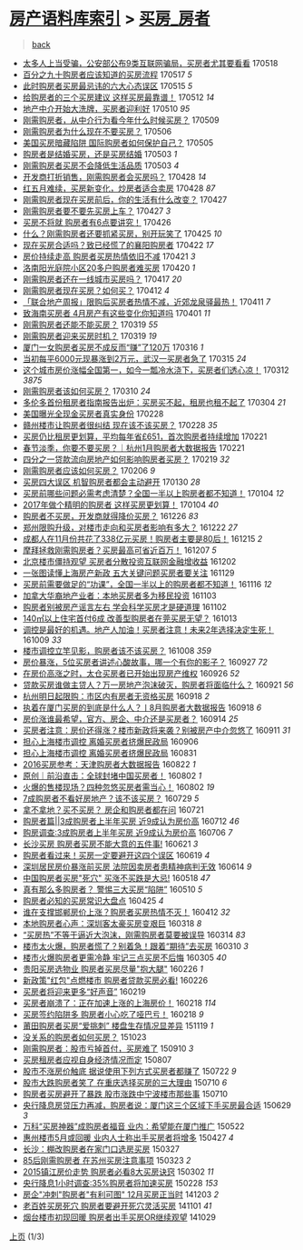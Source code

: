 [房产语料库索引](../../README.md)  > [买房_房者](买房_房者.md)
====
> [back](../README.md)

- [太多人上当受骗，公安部公布9类互联网骗局，买房者尤其要看看](http://jkwz.applinzi.com/ittc/6968952420271916036.html#%E5%A4%AA%E5%A4%9A%E4%BA%BA%E4%B8%8A%E5%BD%93%E5%8F%97%E9%AA%97%EF%BC%8C%E5%85%AC%E5%AE%89%E9%83%A8%E5%85%AC%E5%B8%839%E7%B1%BB%E4%BA%92%E8%81%94%E7%BD%91%E9%AA%97%E5%B1%80%EF%BC%8C%E4%B9%B0%E6%88%BF%E8%80%85%E5%B0%A4%E5%85%B6%E8%A6%81%E7%9C%8B%E7%9C%8B) 170518  
- [百分之九十购房者应该知道的买房流程](http://jkwz.applinzi.com/ittc/6968532907927798789.html#%E7%99%BE%E5%88%86%E4%B9%8B%E4%B9%9D%E5%8D%81%E8%B4%AD%E6%88%BF%E8%80%85%E5%BA%94%E8%AF%A5%E7%9F%A5%E9%81%93%E7%9A%84%E4%B9%B0%E6%88%BF%E6%B5%81%E7%A8%8B) 170517 *5* 
- [此时购房者买房最忌讳的六大心态误区](http://jkwz.applinzi.com/ittc/6967854691558884357.html#%E6%AD%A4%E6%97%B6%E8%B4%AD%E6%88%BF%E8%80%85%E4%B9%B0%E6%88%BF%E6%9C%80%E5%BF%8C%E8%AE%B3%E7%9A%84%E5%85%AD%E5%A4%A7%E5%BF%83%E6%80%81%E8%AF%AF%E5%8C%BA) 170515 *5* 
- [给购房者的三个买房建议 这样买房最靠谱！](http://jkwz.applinzi.com/ittc/6966863638492087300.html#%E7%BB%99%E8%B4%AD%E6%88%BF%E8%80%85%E7%9A%84%E4%B8%89%E4%B8%AA%E4%B9%B0%E6%88%BF%E5%BB%BA%E8%AE%AE+%E8%BF%99%E6%A0%B7%E4%B9%B0%E6%88%BF%E6%9C%80%E9%9D%A0%E8%B0%B1%EF%BC%81) 170512 *14* 
- [地产中介开始大洗牌，买房者迎利好](http://jkwz.applinzi.com/ittc/6965966380867257349.html#%E5%9C%B0%E4%BA%A7%E4%B8%AD%E4%BB%8B%E5%BC%80%E5%A7%8B%E5%A4%A7%E6%B4%97%E7%89%8C%EF%BC%8C%E4%B9%B0%E6%88%BF%E8%80%85%E8%BF%8E%E5%88%A9%E5%A5%BD) 170510 *95* 
- [刚需购房者，从中介行为看今年什么时候买房？](http://jkwz.applinzi.com/ittc/6965681374571791364.html#%E5%88%9A%E9%9C%80%E8%B4%AD%E6%88%BF%E8%80%85%EF%BC%8C%E4%BB%8E%E4%B8%AD%E4%BB%8B%E8%A1%8C%E4%B8%BA%E7%9C%8B%E4%BB%8A%E5%B9%B4%E4%BB%80%E4%B9%88%E6%97%B6%E5%80%99%E4%B9%B0%E6%88%BF%EF%BC%9F) 170509  
- [刚需购房者为什么现在不要买房？](http://jkwz.applinzi.com/ittc/6964614259299320836.html#%E5%88%9A%E9%9C%80%E8%B4%AD%E6%88%BF%E8%80%85%E4%B8%BA%E4%BB%80%E4%B9%88%E7%8E%B0%E5%9C%A8%E4%B8%8D%E8%A6%81%E4%B9%B0%E6%88%BF%EF%BC%9F) 170506  
- [美国买房暗藏陷阱 国际购房者如何保护自己？](http://jkwz.applinzi.com/ittc/6964225270906094597.html#%E7%BE%8E%E5%9B%BD%E4%B9%B0%E6%88%BF%E6%9A%97%E8%97%8F%E9%99%B7%E9%98%B1+%E5%9B%BD%E9%99%85%E8%B4%AD%E6%88%BF%E8%80%85%E5%A6%82%E4%BD%95%E4%BF%9D%E6%8A%A4%E8%87%AA%E5%B7%B1%EF%BC%9F) 170505  
- [购房者是结婚买房，还是买房结婚](http://jkwz.applinzi.com/ittc/6963499884207408132.html#%E8%B4%AD%E6%88%BF%E8%80%85%E6%98%AF%E7%BB%93%E5%A9%9A%E4%B9%B0%E6%88%BF%EF%BC%8C%E8%BF%98%E6%98%AF%E4%B9%B0%E6%88%BF%E7%BB%93%E5%A9%9A) 170503 *1* 
- [刚需购房者买房不会降低生活品质](http://jkwz.applinzi.com/ittc/6963219289019515909.html#%E5%88%9A%E9%9C%80%E8%B4%AD%E6%88%BF%E8%80%85%E4%B9%B0%E6%88%BF%E4%B8%8D%E4%BC%9A%E9%99%8D%E4%BD%8E%E7%94%9F%E6%B4%BB%E5%93%81%E8%B4%A8) 170503 *4* 
- [开发商打折销售，刚需购房者会买房吗？](http://jkwz.applinzi.com/ittc/6961637150670980100.html#%E5%BC%80%E5%8F%91%E5%95%86%E6%89%93%E6%8A%98%E9%94%80%E5%94%AE%EF%BC%8C%E5%88%9A%E9%9C%80%E8%B4%AD%E6%88%BF%E8%80%85%E4%BC%9A%E4%B9%B0%E6%88%BF%E5%90%97%EF%BC%9F) 170428 *14* 
- [红五月难续，买房新变化，炒房者适合卖房](http://jkwz.applinzi.com/ittc/6961542338835907589.html#%E7%BA%A2%E4%BA%94%E6%9C%88%E9%9A%BE%E7%BB%AD%EF%BC%8C%E4%B9%B0%E6%88%BF%E6%96%B0%E5%8F%98%E5%8C%96%EF%BC%8C%E7%82%92%E6%88%BF%E8%80%85%E9%80%82%E5%90%88%E5%8D%96%E6%88%BF) 170428 *87* 
- [刚需购房者现在买房前后，你的生活有什么改变？](http://jkwz.applinzi.com/ittc/6961300427768333317.html#%E5%88%9A%E9%9C%80%E8%B4%AD%E6%88%BF%E8%80%85%E7%8E%B0%E5%9C%A8%E4%B9%B0%E6%88%BF%E5%89%8D%E5%90%8E%EF%BC%8C%E4%BD%A0%E7%9A%84%E7%94%9F%E6%B4%BB%E6%9C%89%E4%BB%80%E4%B9%88%E6%94%B9%E5%8F%98%EF%BC%9F) 170427  
- [刚需购房者要不要先买房上车？](http://jkwz.applinzi.com/ittc/6961164219205551108.html#%E5%88%9A%E9%9C%80%E8%B4%AD%E6%88%BF%E8%80%85%E8%A6%81%E4%B8%8D%E8%A6%81%E5%85%88%E4%B9%B0%E6%88%BF%E4%B8%8A%E8%BD%A6%EF%BC%9F) 170427 *3* 
- [买房不将就 购房者有6点要讲究！](http://jkwz.applinzi.com/ittc/6960889122444018693.html#%E4%B9%B0%E6%88%BF%E4%B8%8D%E5%B0%86%E5%B0%B1+%E8%B4%AD%E6%88%BF%E8%80%85%E6%9C%896%E7%82%B9%E8%A6%81%E8%AE%B2%E7%A9%B6%EF%BC%81) 170426  
- [什么？刚需购房者还要抓紧买房，别开玩笑了](http://jkwz.applinzi.com/ittc/6960507094120793093.html#%E4%BB%80%E4%B9%88%EF%BC%9F%E5%88%9A%E9%9C%80%E8%B4%AD%E6%88%BF%E8%80%85%E8%BF%98%E8%A6%81%E6%8A%93%E7%B4%A7%E4%B9%B0%E6%88%BF%EF%BC%8C%E5%88%AB%E5%BC%80%E7%8E%A9%E7%AC%91%E4%BA%86) 170425 *10* 
- [现在买房合适吗？致已经慌了的襄阳购房者](http://jkwz.applinzi.com/ittc/6959334122056057861.html#%E7%8E%B0%E5%9C%A8%E4%B9%B0%E6%88%BF%E5%90%88%E9%80%82%E5%90%97%EF%BC%9F%E8%87%B4%E5%B7%B2%E7%BB%8F%E6%85%8C%E4%BA%86%E7%9A%84%E8%A5%84%E9%98%B3%E8%B4%AD%E6%88%BF%E8%80%85) 170422 *17* 
- [房价持续走高 购房者买房热情依旧不减](http://jkwz.applinzi.com/ittc/6959026018835760133.html#%E6%88%BF%E4%BB%B7%E6%8C%81%E7%BB%AD%E8%B5%B0%E9%AB%98+%E8%B4%AD%E6%88%BF%E8%80%85%E4%B9%B0%E6%88%BF%E7%83%AD%E6%83%85%E4%BE%9D%E6%97%A7%E4%B8%8D%E5%87%8F) 170421 *3* 
- [洛南阳光庭院小区20多户购房者难买房](http://jkwz.applinzi.com/ittc/6958444534680781829.html#%E6%B4%9B%E5%8D%97%E9%98%B3%E5%85%89%E5%BA%AD%E9%99%A2%E5%B0%8F%E5%8C%BA20%E5%A4%9A%E6%88%B7%E8%B4%AD%E6%88%BF%E8%80%85%E9%9A%BE%E4%B9%B0%E6%88%BF) 170420 *1* 
- [刚需购房者还在一线城市买房吗？](http://jkwz.applinzi.com/ittc/6957302977705542661.html#%E5%88%9A%E9%9C%80%E8%B4%AD%E6%88%BF%E8%80%85%E8%BF%98%E5%9C%A8%E4%B8%80%E7%BA%BF%E5%9F%8E%E5%B8%82%E4%B9%B0%E6%88%BF%E5%90%97%EF%BC%9F) 170417 *20* 
- [刚需购房者现在买房？如何买？](http://jkwz.applinzi.com/ittc/6955607071780242436.html#%E5%88%9A%E9%9C%80%E8%B4%AD%E6%88%BF%E8%80%85%E7%8E%B0%E5%9C%A8%E4%B9%B0%E6%88%BF%EF%BC%9F%E5%A6%82%E4%BD%95%E4%B9%B0%EF%BC%9F) 170412 *4* 
- [「联合地产周报」限购后买房者热情不减，近郊龙泉驿最热！](http://jkwz.applinzi.com/ittc/6955196245911012357.html#%E3%80%8C%E8%81%94%E5%90%88%E5%9C%B0%E4%BA%A7%E5%91%A8%E6%8A%A5%E3%80%8D%E9%99%90%E8%B4%AD%E5%90%8E%E4%B9%B0%E6%88%BF%E8%80%85%E7%83%AD%E6%83%85%E4%B8%8D%E5%87%8F%EF%BC%8C%E8%BF%91%E9%83%8A%E9%BE%99%E6%B3%89%E9%A9%BF%E6%9C%80%E7%83%AD%EF%BC%81) 170411 *7* 
- [致海南买房者 4月房产有这些变化你知道吗](http://jkwz.applinzi.com/ittc/6951602478482195460.html#%E8%87%B4%E6%B5%B7%E5%8D%97%E4%B9%B0%E6%88%BF%E8%80%85+4%E6%9C%88%E6%88%BF%E4%BA%A7%E6%9C%89%E8%BF%99%E4%BA%9B%E5%8F%98%E5%8C%96%E4%BD%A0%E7%9F%A5%E9%81%93%E5%90%97) 170401 *11* 
- [刚需购房者还能不能买房？](http://jkwz.applinzi.com/ittc/6946736750096548869.html#%E5%88%9A%E9%9C%80%E8%B4%AD%E6%88%BF%E8%80%85%E8%BF%98%E8%83%BD%E4%B8%8D%E8%83%BD%E4%B9%B0%E6%88%BF%EF%BC%9F) 170319 *55* 
- [刚需购房者迎来买房时机？](http://jkwz.applinzi.com/ittc/6946692496506749957.html#%E5%88%9A%E9%9C%80%E8%B4%AD%E6%88%BF%E8%80%85%E8%BF%8E%E6%9D%A5%E4%B9%B0%E6%88%BF%E6%97%B6%E6%9C%BA%EF%BC%9F) 170319 *19* 
- [厦门一女购房者买房不成反而“赚”了120万](http://jkwz.applinzi.com/ittc/6945563485567190020.html#%E5%8E%A6%E9%97%A8%E4%B8%80%E5%A5%B3%E8%B4%AD%E6%88%BF%E8%80%85%E4%B9%B0%E6%88%BF%E4%B8%8D%E6%88%90%E5%8F%8D%E8%80%8C%E2%80%9C%E8%B5%9A%E2%80%9D%E4%BA%86120%E4%B8%87) 170316 *1* 
- [当初每平6000元现暴涨到2万元，武汉一买房者急了](http://jkwz.applinzi.com/ittc/6945178709601551365.html#%E5%BD%93%E5%88%9D%E6%AF%8F%E5%B9%B36000%E5%85%83%E7%8E%B0%E6%9A%B4%E6%B6%A8%E5%88%B02%E4%B8%87%E5%85%83%EF%BC%8C%E6%AD%A6%E6%B1%89%E4%B8%80%E4%B9%B0%E6%88%BF%E8%80%85%E6%80%A5%E4%BA%86) 170315 *24* 
- [这个城市房价涨幅全国第一，如今一瓢冷水浇下，买房者们透心凉！](http://jkwz.applinzi.com/ittc/6944254745580667909.html#%E8%BF%99%E4%B8%AA%E5%9F%8E%E5%B8%82%E6%88%BF%E4%BB%B7%E6%B6%A8%E5%B9%85%E5%85%A8%E5%9B%BD%E7%AC%AC%E4%B8%80%EF%BC%8C%E5%A6%82%E4%BB%8A%E4%B8%80%E7%93%A2%E5%86%B7%E6%B0%B4%E6%B5%87%E4%B8%8B%EF%BC%8C%E4%B9%B0%E6%88%BF%E8%80%85%E4%BB%AC%E9%80%8F%E5%BF%83%E5%87%89%EF%BC%81) 170312 *3875* 
- [刚需购房者该如何买房？](http://jkwz.applinzi.com/ittc/6943433304660509701.html#%E5%88%9A%E9%9C%80%E8%B4%AD%E6%88%BF%E8%80%85%E8%AF%A5%E5%A6%82%E4%BD%95%E4%B9%B0%E6%88%BF%EF%BC%9F) 170310 *24* 
- [多伦多首份租房者指南报告出炉：买房买不起，租房也租不起了](http://jkwz.applinzi.com/ittc/6941293716282278916.html#%E5%A4%9A%E4%BC%A6%E5%A4%9A%E9%A6%96%E4%BB%BD%E7%A7%9F%E6%88%BF%E8%80%85%E6%8C%87%E5%8D%97%E6%8A%A5%E5%91%8A%E5%87%BA%E7%82%89%EF%BC%9A%E4%B9%B0%E6%88%BF%E4%B9%B0%E4%B8%8D%E8%B5%B7%EF%BC%8C%E7%A7%9F%E6%88%BF%E4%B9%9F%E7%A7%9F%E4%B8%8D%E8%B5%B7%E4%BA%86) 170304 *21* 
- [美国曝光全现金买房者真实身份](http://jkwz.applinzi.com/ittc/6939833740179276805.html#%E7%BE%8E%E5%9B%BD%E6%9B%9D%E5%85%89%E5%85%A8%E7%8E%B0%E9%87%91%E4%B9%B0%E6%88%BF%E8%80%85%E7%9C%9F%E5%AE%9E%E8%BA%AB%E4%BB%BD) 170228  
- [赣州楼市让购房者很纠结 现在该不该买房？](http://jkwz.applinzi.com/ittc/6939619748085236741.html#%E8%B5%A3%E5%B7%9E%E6%A5%BC%E5%B8%82%E8%AE%A9%E8%B4%AD%E6%88%BF%E8%80%85%E5%BE%88%E7%BA%A0%E7%BB%93+%E7%8E%B0%E5%9C%A8%E8%AF%A5%E4%B8%8D%E8%AF%A5%E4%B9%B0%E6%88%BF%EF%BC%9F) 170228 *35* 
- [买房仍比租房更划算，平均每年省£651，首次购房者持续增加](http://jkwz.applinzi.com/ittc/6937221484530631684.html#%E4%B9%B0%E6%88%BF%E4%BB%8D%E6%AF%94%E7%A7%9F%E6%88%BF%E6%9B%B4%E5%88%92%E7%AE%97%EF%BC%8C%E5%B9%B3%E5%9D%87%E6%AF%8F%E5%B9%B4%E7%9C%81%C2%A3651%EF%BC%8C%E9%A6%96%E6%AC%A1%E8%B4%AD%E6%88%BF%E8%80%85%E6%8C%81%E7%BB%AD%E5%A2%9E%E5%8A%A0) 170221  
- [春节淡季，你要不要买房？｜杭州1月购房者大数据报告](http://jkwz.applinzi.com/ittc/6937021834615866373.html#%E6%98%A5%E8%8A%82%E6%B7%A1%E5%AD%A3%EF%BC%8C%E4%BD%A0%E8%A6%81%E4%B8%8D%E8%A6%81%E4%B9%B0%E6%88%BF%EF%BC%9F%EF%BD%9C%E6%9D%AD%E5%B7%9E1%E6%9C%88%E8%B4%AD%E6%88%BF%E8%80%85%E5%A4%A7%E6%95%B0%E6%8D%AE%E6%8A%A5%E5%91%8A) 170221  
- [四分之一贷款流向房地产如何影响购房者买房？](http://jkwz.applinzi.com/ittc/6936314212656874501.html#%E5%9B%9B%E5%88%86%E4%B9%8B%E4%B8%80%E8%B4%B7%E6%AC%BE%E6%B5%81%E5%90%91%E6%88%BF%E5%9C%B0%E4%BA%A7%E5%A6%82%E4%BD%95%E5%BD%B1%E5%93%8D%E8%B4%AD%E6%88%BF%E8%80%85%E4%B9%B0%E6%88%BF%EF%BC%9F) 170219 *32* 
- [刚需购房者应该如何买房？](http://jkwz.applinzi.com/ittc/6931531639246291973.html#%E5%88%9A%E9%9C%80%E8%B4%AD%E6%88%BF%E8%80%85%E5%BA%94%E8%AF%A5%E5%A6%82%E4%BD%95%E4%B9%B0%E6%88%BF%EF%BC%9F) 170206 *9* 
- [买房四大误区 机智购房者都会主动避开](http://jkwz.applinzi.com/ittc/6928624259705603076.html#%E4%B9%B0%E6%88%BF%E5%9B%9B%E5%A4%A7%E8%AF%AF%E5%8C%BA+%E6%9C%BA%E6%99%BA%E8%B4%AD%E6%88%BF%E8%80%85%E9%83%BD%E4%BC%9A%E4%B8%BB%E5%8A%A8%E9%81%BF%E5%BC%80) 170130 *28* 
- [买房前哪些问题必需考虑清楚？全国一半以上购房者都不知道！](http://jkwz.applinzi.com/ittc/6919229371994080261.html#%E4%B9%B0%E6%88%BF%E5%89%8D%E5%93%AA%E4%BA%9B%E9%97%AE%E9%A2%98%E5%BF%85%E9%9C%80%E8%80%83%E8%99%91%E6%B8%85%E6%A5%9A%EF%BC%9F%E5%85%A8%E5%9B%BD%E4%B8%80%E5%8D%8A%E4%BB%A5%E4%B8%8A%E8%B4%AD%E6%88%BF%E8%80%85%E9%83%BD%E4%B8%8D%E7%9F%A5%E9%81%93%EF%BC%81) 170104 *12* 
- [2017年做个精明的购房者 这样买房更划算！](http://jkwz.applinzi.com/ittc/6919275069288481796.html#2017%E5%B9%B4%E5%81%9A%E4%B8%AA%E7%B2%BE%E6%98%8E%E7%9A%84%E8%B4%AD%E6%88%BF%E8%80%85+%E8%BF%99%E6%A0%B7%E4%B9%B0%E6%88%BF%E6%9B%B4%E5%88%92%E7%AE%97%EF%BC%81) 170104 *40* 
- [购房者不买房，开发商就得降价买房？](http://jkwz.applinzi.com/ittc/6915938264199726085.html#%E8%B4%AD%E6%88%BF%E8%80%85%E4%B8%8D%E4%B9%B0%E6%88%BF%EF%BC%8C%E5%BC%80%E5%8F%91%E5%95%86%E5%B0%B1%E5%BE%97%E9%99%8D%E4%BB%B7%E4%B9%B0%E6%88%BF%EF%BC%9F) 161226 *83* 
- [郑州限购升级，对楼市走向和买房者影响有多大？](http://jkwz.applinzi.com/ittc/6914559014011929604.html#%E9%83%91%E5%B7%9E%E9%99%90%E8%B4%AD%E5%8D%87%E7%BA%A7%EF%BC%8C%E5%AF%B9%E6%A5%BC%E5%B8%82%E8%B5%B0%E5%90%91%E5%92%8C%E4%B9%B0%E6%88%BF%E8%80%85%E5%BD%B1%E5%93%8D%E6%9C%89%E5%A4%9A%E5%A4%A7%EF%BC%9F) 161222 *27* 
- [成都人在11月份共花了338亿元买房！购房者主要是80后！](http://jkwz.applinzi.com/ittc/6911979827879216133.html#%E6%88%90%E9%83%BD%E4%BA%BA%E5%9C%A811%E6%9C%88%E4%BB%BD%E5%85%B1%E8%8A%B1%E4%BA%86338%E4%BA%BF%E5%85%83%E4%B9%B0%E6%88%BF%EF%BC%81%E8%B4%AD%E6%88%BF%E8%80%85%E4%B8%BB%E8%A6%81%E6%98%AF80%E5%90%8E%EF%BC%81) 161215 *2* 
- [摩拜拯救刚需购房者？买房最高可省近百万！](http://jkwz.applinzi.com/ittc/6908925268332119044.html#%E6%91%A9%E6%8B%9C%E6%8B%AF%E6%95%91%E5%88%9A%E9%9C%80%E8%B4%AD%E6%88%BF%E8%80%85%EF%BC%9F%E4%B9%B0%E6%88%BF%E6%9C%80%E9%AB%98%E5%8F%AF%E7%9C%81%E8%BF%91%E7%99%BE%E4%B8%87%EF%BC%81) 161207 *5* 
- [北京楼市僵持观望 买房者分散投资互联网金融增收益](http://jkwz.applinzi.com/ittc/6907085848901583877.html#%E5%8C%97%E4%BA%AC%E6%A5%BC%E5%B8%82%E5%83%B5%E6%8C%81%E8%A7%82%E6%9C%9B+%E4%B9%B0%E6%88%BF%E8%80%85%E5%88%86%E6%95%A3%E6%8A%95%E8%B5%84%E4%BA%92%E8%81%94%E7%BD%91%E9%87%91%E8%9E%8D%E5%A2%9E%E6%94%B6%E7%9B%8A) 161202  
- [一张图读懂上海房产新政 五大关键问题买房者要关注](http://jkwz.applinzi.com/ittc/6905855942045729796.html#%E4%B8%80%E5%BC%A0%E5%9B%BE%E8%AF%BB%E6%87%82%E4%B8%8A%E6%B5%B7%E6%88%BF%E4%BA%A7%E6%96%B0%E6%94%BF+%E4%BA%94%E5%A4%A7%E5%85%B3%E9%94%AE%E9%97%AE%E9%A2%98%E4%B9%B0%E6%88%BF%E8%80%85%E8%A6%81%E5%85%B3%E6%B3%A8) 161129  
- [买房前需要做足的“功课”，全国一半以上的购房者都不知道！](http://jkwz.applinzi.com/ittc/6901119112784118788.html#%E4%B9%B0%E6%88%BF%E5%89%8D%E9%9C%80%E8%A6%81%E5%81%9A%E8%B6%B3%E7%9A%84%E2%80%9C%E5%8A%9F%E8%AF%BE%E2%80%9D%EF%BC%8C%E5%85%A8%E5%9B%BD%E4%B8%80%E5%8D%8A%E4%BB%A5%E4%B8%8A%E7%9A%84%E8%B4%AD%E6%88%BF%E8%80%85%E9%83%BD%E4%B8%8D%E7%9F%A5%E9%81%93%EF%BC%81) 161116 *12* 
- [加拿大华裔地产业者：本地买房者多为移民投资](http://jkwz.applinzi.com/ittc/6896299955202819077.html#%E5%8A%A0%E6%8B%BF%E5%A4%A7%E5%8D%8E%E8%A3%94%E5%9C%B0%E4%BA%A7%E4%B8%9A%E8%80%85%EF%BC%9A%E6%9C%AC%E5%9C%B0%E4%B9%B0%E6%88%BF%E8%80%85%E5%A4%9A%E4%B8%BA%E7%A7%BB%E6%B0%91%E6%8A%95%E8%B5%84) 161103  
- [购房者别被房产谣言左右 学会科学买房才是硬道理](http://jkwz.applinzi.com/ittc/6895852024154817541.html#%E8%B4%AD%E6%88%BF%E8%80%85%E5%88%AB%E8%A2%AB%E6%88%BF%E4%BA%A7%E8%B0%A3%E8%A8%80%E5%B7%A6%E5%8F%B3+%E5%AD%A6%E4%BC%9A%E7%A7%91%E5%AD%A6%E4%B9%B0%E6%88%BF%E6%89%8D%E6%98%AF%E7%A1%AC%E9%81%93%E7%90%86) 161102  
- [140㎡以上住宅首付6成 改善型购房者在莞买房无望？](http://jkwz.applinzi.com/ittc/6888139257675252741.html#140%E3%8E%A1%E4%BB%A5%E4%B8%8A%E4%BD%8F%E5%AE%85%E9%A6%96%E4%BB%986%E6%88%90+%E6%94%B9%E5%96%84%E5%9E%8B%E8%B4%AD%E6%88%BF%E8%80%85%E5%9C%A8%E8%8E%9E%E4%B9%B0%E6%88%BF%E6%97%A0%E6%9C%9B%EF%BC%9F) 161013  
- [调控是最好的机遇。地产人加油！买房者注意！未来2年选择决定生死！](http://jkwz.applinzi.com/ittc/6886904745658156036.html#%E8%B0%83%E6%8E%A7%E6%98%AF%E6%9C%80%E5%A5%BD%E7%9A%84%E6%9C%BA%E9%81%87%E3%80%82%E5%9C%B0%E4%BA%A7%E4%BA%BA%E5%8A%A0%E6%B2%B9%EF%BC%81%E4%B9%B0%E6%88%BF%E8%80%85%E6%B3%A8%E6%84%8F%EF%BC%81%E6%9C%AA%E6%9D%A52%E5%B9%B4%E9%80%89%E6%8B%A9%E5%86%B3%E5%AE%9A%E7%94%9F%E6%AD%BB%EF%BC%81) 161009 *33* 
- [楼市调控立竿见影，购房者该不该买房？](http://jkwz.applinzi.com/ittc/6886565905772839940.html#%E6%A5%BC%E5%B8%82%E8%B0%83%E6%8E%A7%E7%AB%8B%E7%AB%BF%E8%A7%81%E5%BD%B1%EF%BC%8C%E8%B4%AD%E6%88%BF%E8%80%85%E8%AF%A5%E4%B8%8D%E8%AF%A5%E4%B9%B0%E6%88%BF%EF%BC%9F) 161008 *359* 
- [房价暴涨，5位买房者讲述心酸故事，哪一个有你的影子？](http://jkwz.applinzi.com/ittc/6882659922281497604.html#%E6%88%BF%E4%BB%B7%E6%9A%B4%E6%B6%A8%EF%BC%8C5%E4%BD%8D%E4%B9%B0%E6%88%BF%E8%80%85%E8%AE%B2%E8%BF%B0%E5%BF%83%E9%85%B8%E6%95%85%E4%BA%8B%EF%BC%8C%E5%93%AA%E4%B8%80%E4%B8%AA%E6%9C%89%E4%BD%A0%E7%9A%84%E5%BD%B1%E5%AD%90%EF%BC%9F) 160927 *72* 
- [在房价高涨之时，太仓买房者已开始出现房产维权](http://jkwz.applinzi.com/ittc/6882294461136110597.html#%E5%9C%A8%E6%88%BF%E4%BB%B7%E9%AB%98%E6%B6%A8%E4%B9%8B%E6%97%B6%EF%BC%8C%E5%A4%AA%E4%BB%93%E4%B9%B0%E6%88%BF%E8%80%85%E5%B7%B2%E5%BC%80%E5%A7%8B%E5%87%BA%E7%8E%B0%E6%88%BF%E4%BA%A7%E7%BB%B4%E6%9D%83) 160926 *52* 
- [贷款买房谁做主贷人？万一房地产泡沫破灭，购房者将面临什么？](http://jkwz.applinzi.com/ittc/6880342264668226564.html#%E8%B4%B7%E6%AC%BE%E4%B9%B0%E6%88%BF%E8%B0%81%E5%81%9A%E4%B8%BB%E8%B4%B7%E4%BA%BA%EF%BC%9F%E4%B8%87%E4%B8%80%E6%88%BF%E5%9C%B0%E4%BA%A7%E6%B3%A1%E6%B2%AB%E7%A0%B4%E7%81%AD%EF%BC%8C%E8%B4%AD%E6%88%BF%E8%80%85%E5%B0%86%E9%9D%A2%E4%B8%B4%E4%BB%80%E4%B9%88%EF%BC%9F) 160921 *56* 
- [杭州明日起限购：市区内有房者无资格买房](http://jkwz.applinzi.com/ittc/6879255444995965956.html#%E6%9D%AD%E5%B7%9E%E6%98%8E%E6%97%A5%E8%B5%B7%E9%99%90%E8%B4%AD%EF%BC%9A%E5%B8%82%E5%8C%BA%E5%86%85%E6%9C%89%E6%88%BF%E8%80%85%E6%97%A0%E8%B5%84%E6%A0%BC%E4%B9%B0%E6%88%BF) 160918 *2* 
- [执着在厦门买房的到底是什么人？ㅣ8月购房者大数据报告](http://jkwz.applinzi.com/ittc/6879158947516253188.html#%E6%89%A7%E7%9D%80%E5%9C%A8%E5%8E%A6%E9%97%A8%E4%B9%B0%E6%88%BF%E7%9A%84%E5%88%B0%E5%BA%95%E6%98%AF%E4%BB%80%E4%B9%88%E4%BA%BA%EF%BC%9F%E3%85%A38%E6%9C%88%E8%B4%AD%E6%88%BF%E8%80%85%E5%A4%A7%E6%95%B0%E6%8D%AE%E6%8A%A5%E5%91%8A) 160918 *6* 
- [房价涨谁最希望，官方、房企、中介还是买房者？](http://jkwz.applinzi.com/ittc/6877683946233529349.html#%E6%88%BF%E4%BB%B7%E6%B6%A8%E8%B0%81%E6%9C%80%E5%B8%8C%E6%9C%9B%EF%BC%8C%E5%AE%98%E6%96%B9%E3%80%81%E6%88%BF%E4%BC%81%E3%80%81%E4%B8%AD%E4%BB%8B%E8%BF%98%E6%98%AF%E4%B9%B0%E6%88%BF%E8%80%85%EF%BC%9F) 160914 *25* 
- [买房者注意：房价还得涨？楼市新政将来袭？别被房产中介忽悠了](http://jkwz.applinzi.com/ittc/6876617393350116356.html#%E4%B9%B0%E6%88%BF%E8%80%85%E6%B3%A8%E6%84%8F%EF%BC%9A%E6%88%BF%E4%BB%B7%E8%BF%98%E5%BE%97%E6%B6%A8%EF%BC%9F%E6%A5%BC%E5%B8%82%E6%96%B0%E6%94%BF%E5%B0%86%E6%9D%A5%E8%A2%AD%EF%BC%9F%E5%88%AB%E8%A2%AB%E6%88%BF%E4%BA%A7%E4%B8%AD%E4%BB%8B%E5%BF%BD%E6%82%A0%E4%BA%86) 160911 *31* 
- [担心上海楼市调控 离婚买房者挤爆民政局](http://jkwz.applinzi.com/ittc/6874756199827899397.html#%E6%8B%85%E5%BF%83%E4%B8%8A%E6%B5%B7%E6%A5%BC%E5%B8%82%E8%B0%83%E6%8E%A7+%E7%A6%BB%E5%A9%9A%E4%B9%B0%E6%88%BF%E8%80%85%E6%8C%A4%E7%88%86%E6%B0%91%E6%94%BF%E5%B1%80) 160906  
- [担心上海楼市调控 离婚买房者挤爆民政局](http://jkwz.applinzi.com/ittc/6872435606520595460.html#%E6%8B%85%E5%BF%83%E4%B8%8A%E6%B5%B7%E6%A5%BC%E5%B8%82%E8%B0%83%E6%8E%A7+%E7%A6%BB%E5%A9%9A%E4%B9%B0%E6%88%BF%E8%80%85%E6%8C%A4%E7%88%86%E6%B0%91%E6%94%BF%E5%B1%80) 160831  
- [2016买房参考：天津购房者大数据报告](http://jkwz.applinzi.com/ittc/6869118926084113413.html#2016%E4%B9%B0%E6%88%BF%E5%8F%82%E8%80%83%EF%BC%9A%E5%A4%A9%E6%B4%A5%E8%B4%AD%E6%88%BF%E8%80%85%E5%A4%A7%E6%95%B0%E6%8D%AE%E6%8A%A5%E5%91%8A) 160822 *1* 
- [原创｜前沿直击：全球封堵中国买房者！](http://jkwz.applinzi.com/ittc/6861746819444507652.html#%E5%8E%9F%E5%88%9B%EF%BD%9C%E5%89%8D%E6%B2%BF%E7%9B%B4%E5%87%BB%EF%BC%9A%E5%85%A8%E7%90%83%E5%B0%81%E5%A0%B5%E4%B8%AD%E5%9B%BD%E4%B9%B0%E6%88%BF%E8%80%85%EF%BC%81) 160802 *1* 
- [火爆的售楼现场？四种忽悠买房者需当心！](http://jkwz.applinzi.com/ittc/6861705525556937733.html#%E7%81%AB%E7%88%86%E7%9A%84%E5%94%AE%E6%A5%BC%E7%8E%B0%E5%9C%BA%EF%BC%9F%E5%9B%9B%E7%A7%8D%E5%BF%BD%E6%82%A0%E4%B9%B0%E6%88%BF%E8%80%85%E9%9C%80%E5%BD%93%E5%BF%83%EF%BC%81) 160802 *19* 
- [7成购房者不看好房地产？该不该买房？](http://jkwz.applinzi.com/ittc/6859938014394057733.html#7%E6%88%90%E8%B4%AD%E6%88%BF%E8%80%85%E4%B8%8D%E7%9C%8B%E5%A5%BD%E6%88%BF%E5%9C%B0%E4%BA%A7%EF%BC%9F%E8%AF%A5%E4%B8%8D%E8%AF%A5%E4%B9%B0%E6%88%BF%EF%BC%9F) 160729 *5* 
- [拿不拿地？买不买房？ 房企和购房者都在问](http://jkwz.applinzi.com/ittc/6857248035284976644.html#%E6%8B%BF%E4%B8%8D%E6%8B%BF%E5%9C%B0%EF%BC%9F%E4%B9%B0%E4%B8%8D%E4%B9%B0%E6%88%BF%EF%BC%9F+%E6%88%BF%E4%BC%81%E5%92%8C%E8%B4%AD%E6%88%BF%E8%80%85%E9%83%BD%E5%9C%A8%E9%97%AE) 160721  
- [购房者篇||3成购房者上半年买房 近9成认为房价高](http://jkwz.applinzi.com/ittc/6853921755311375364.html#%E8%B4%AD%E6%88%BF%E8%80%85%E7%AF%87%7C%7C3%E6%88%90%E8%B4%AD%E6%88%BF%E8%80%85%E4%B8%8A%E5%8D%8A%E5%B9%B4%E4%B9%B0%E6%88%BF+%E8%BF%919%E6%88%90%E8%AE%A4%E4%B8%BA%E6%88%BF%E4%BB%B7%E9%AB%98) 160712 *46* 
- [购房调查:3成购房者上半年买房 近9成认为房价高](http://jkwz.applinzi.com/ittc/6851695229484401669.html#%E8%B4%AD%E6%88%BF%E8%B0%83%E6%9F%A5%3A3%E6%88%90%E8%B4%AD%E6%88%BF%E8%80%85%E4%B8%8A%E5%8D%8A%E5%B9%B4%E4%B9%B0%E6%88%BF+%E8%BF%919%E6%88%90%E8%AE%A4%E4%B8%BA%E6%88%BF%E4%BB%B7%E9%AB%98) 160706 *7* 
- [长沙买房 购房者买房不能大意的五件事!](http://jkwz.applinzi.com/ittc/6846181967464498180.html#%E9%95%BF%E6%B2%99%E4%B9%B0%E6%88%BF+%E8%B4%AD%E6%88%BF%E8%80%85%E4%B9%B0%E6%88%BF%E4%B8%8D%E8%83%BD%E5%A4%A7%E6%84%8F%E7%9A%84%E4%BA%94%E4%BB%B6%E4%BA%8B%21) 160621 *3* 
- [购房者看过来！买房一定要避开这四个误区](http://jkwz.applinzi.com/ittc/6845582619718452229.html#%E8%B4%AD%E6%88%BF%E8%80%85%E7%9C%8B%E8%BF%87%E6%9D%A5%EF%BC%81%E4%B9%B0%E6%88%BF%E4%B8%80%E5%AE%9A%E8%A6%81%E9%81%BF%E5%BC%80%E8%BF%99%E5%9B%9B%E4%B8%AA%E8%AF%AF%E5%8C%BA) 160619 *4* 
- [深圳居民房价暴涨前买房 法院因卖房者患精神病判无效](http://jkwz.applinzi.com/ittc/6843671217101603845.html#%E6%B7%B1%E5%9C%B3%E5%B1%85%E6%B0%91%E6%88%BF%E4%BB%B7%E6%9A%B4%E6%B6%A8%E5%89%8D%E4%B9%B0%E6%88%BF+%E6%B3%95%E9%99%A2%E5%9B%A0%E5%8D%96%E6%88%BF%E8%80%85%E6%82%A3%E7%B2%BE%E7%A5%9E%E7%97%85%E5%88%A4%E6%97%A0%E6%95%88) 160614 *9* 
- [中国购房者买房&quot;死穴&quot; 买涨不买跌是大忌!](http://jkwz.applinzi.com/ittc/6833484424377009157.html#%E4%B8%AD%E5%9B%BD%E8%B4%AD%E6%88%BF%E8%80%85%E4%B9%B0%E6%88%BF%26quot%3B%E6%AD%BB%E7%A9%B4%26quot%3B+%E4%B9%B0%E6%B6%A8%E4%B8%8D%E4%B9%B0%E8%B7%8C%E6%98%AF%E5%A4%A7%E5%BF%8C%21) 160518 *47* 
- [真有那么多购房者？ 警惕三大买房“陷阱”](http://jkwz.applinzi.com/ittc/6830534969637995525.html#%E7%9C%9F%E6%9C%89%E9%82%A3%E4%B9%88%E5%A4%9A%E8%B4%AD%E6%88%BF%E8%80%85%EF%BC%9F+%E8%AD%A6%E6%83%95%E4%B8%89%E5%A4%A7%E4%B9%B0%E6%88%BF%E2%80%9C%E9%99%B7%E9%98%B1%E2%80%9D) 160510 *5* 
- [购房者必知的买房常识大盘点](http://jkwz.applinzi.com/ittc/6824977467781415940.html#%E8%B4%AD%E6%88%BF%E8%80%85%E5%BF%85%E7%9F%A5%E7%9A%84%E4%B9%B0%E6%88%BF%E5%B8%B8%E8%AF%86%E5%A4%A7%E7%9B%98%E7%82%B9) 160425 *4* 
- [谁在支撑邯郸房价上涨？购房者买房热情不灭！](http://jkwz.applinzi.com/ittc/6820287250554160132.html#%E8%B0%81%E5%9C%A8%E6%94%AF%E6%92%91%E9%82%AF%E9%83%B8%E6%88%BF%E4%BB%B7%E4%B8%8A%E6%B6%A8%EF%BC%9F%E8%B4%AD%E6%88%BF%E8%80%85%E4%B9%B0%E6%88%BF%E7%83%AD%E6%83%85%E4%B8%8D%E7%81%AD%EF%BC%81) 160412 *32* 
- [本地购房者心声：深圳客太豪买房变艰巨](http://jkwz.applinzi.com/ittc/6810955520722600964.html#%E6%9C%AC%E5%9C%B0%E8%B4%AD%E6%88%BF%E8%80%85%E5%BF%83%E5%A3%B0%EF%BC%9A%E6%B7%B1%E5%9C%B3%E5%AE%A2%E5%A4%AA%E8%B1%AA%E4%B9%B0%E6%88%BF%E5%8F%98%E8%89%B0%E5%B7%A8) 160318 *8* 
- [“买房热”不等于逼近大泡沫，刚需购房者莫要被误导](http://jkwz.applinzi.com/ittc/6809463019767596036.html#%E2%80%9C%E4%B9%B0%E6%88%BF%E7%83%AD%E2%80%9D%E4%B8%8D%E7%AD%89%E4%BA%8E%E9%80%BC%E8%BF%91%E5%A4%A7%E6%B3%A1%E6%B2%AB%EF%BC%8C%E5%88%9A%E9%9C%80%E8%B4%AD%E6%88%BF%E8%80%85%E8%8E%AB%E8%A6%81%E8%A2%AB%E8%AF%AF%E5%AF%BC) 160314 *83* 
- [楼市太火爆，购房者慌了？别着急！跟着“期待”去买房](http://jkwz.applinzi.com/ittc/6807849151844844549.html#%E6%A5%BC%E5%B8%82%E5%A4%AA%E7%81%AB%E7%88%86%EF%BC%8C%E8%B4%AD%E6%88%BF%E8%80%85%E6%85%8C%E4%BA%86%EF%BC%9F%E5%88%AB%E7%9D%80%E6%80%A5%EF%BC%81%E8%B7%9F%E7%9D%80%E2%80%9C%E6%9C%9F%E5%BE%85%E2%80%9D%E5%8E%BB%E4%B9%B0%E6%88%BF) 160310 *3* 
- [楼市火爆购房者更需冷静 牢记三点买房不后悔](http://jkwz.applinzi.com/ittc/6806146920409990148.html#%E6%A5%BC%E5%B8%82%E7%81%AB%E7%88%86%E8%B4%AD%E6%88%BF%E8%80%85%E6%9B%B4%E9%9C%80%E5%86%B7%E9%9D%99+%E7%89%A2%E8%AE%B0%E4%B8%89%E7%82%B9%E4%B9%B0%E6%88%BF%E4%B8%8D%E5%90%8E%E6%82%94) 160305 *40* 
- [贵阳买房选物业 购房者买房尽量&quot;抱大腿&quot;](http://jkwz.applinzi.com/ittc/6803198567514637316.html#%E8%B4%B5%E9%98%B3%E4%B9%B0%E6%88%BF%E9%80%89%E7%89%A9%E4%B8%9A+%E8%B4%AD%E6%88%BF%E8%80%85%E4%B9%B0%E6%88%BF%E5%B0%BD%E9%87%8F%26quot%3B%E6%8A%B1%E5%A4%A7%E8%85%BF%26quot%3B) 160226 *1* 
- [新政策&quot;红包&quot;点燃楼市 购房者贷款买房必看!](http://jkwz.applinzi.com/ittc/6803181333954167812.html#%E6%96%B0%E6%94%BF%E7%AD%96%26quot%3B%E7%BA%A2%E5%8C%85%26quot%3B%E7%82%B9%E7%87%83%E6%A5%BC%E5%B8%82+%E8%B4%AD%E6%88%BF%E8%80%85%E8%B4%B7%E6%AC%BE%E4%B9%B0%E6%88%BF%E5%BF%85%E7%9C%8B%21) 160226  
- [买房者将迎来更多“好声音”](http://jkwz.applinzi.com/ittc/6800602842595329028.html#%E4%B9%B0%E6%88%BF%E8%80%85%E5%B0%86%E8%BF%8E%E6%9D%A5%E6%9B%B4%E5%A4%9A%E2%80%9C%E5%A5%BD%E5%A3%B0%E9%9F%B3%E2%80%9D) 160219  
- [买房者崩溃了：正在加速上涨的上海房价！](http://jkwz.applinzi.com/ittc/6800178128416670724.html#%E4%B9%B0%E6%88%BF%E8%80%85%E5%B4%A9%E6%BA%83%E4%BA%86%EF%BC%9A%E6%AD%A3%E5%9C%A8%E5%8A%A0%E9%80%9F%E4%B8%8A%E6%B6%A8%E7%9A%84%E4%B8%8A%E6%B5%B7%E6%88%BF%E4%BB%B7%EF%BC%81) 160218 *114* 
- [买房签约陷阱多 购房者小心吃了哑巴亏！](http://jkwz.applinzi.com/ittc/6800097741736772612.html#%E4%B9%B0%E6%88%BF%E7%AD%BE%E7%BA%A6%E9%99%B7%E9%98%B1%E5%A4%9A+%E8%B4%AD%E6%88%BF%E8%80%85%E5%B0%8F%E5%BF%83%E5%90%83%E4%BA%86%E5%93%91%E5%B7%B4%E4%BA%8F%EF%BC%81) 160218 *9* 
- [莆田购房者买房“爱挑刺” 楼盘生存情况显差异](http://jkwz.applinzi.com/ittc/6766401650306843653.html#%E8%8E%86%E7%94%B0%E8%B4%AD%E6%88%BF%E8%80%85%E4%B9%B0%E6%88%BF%E2%80%9C%E7%88%B1%E6%8C%91%E5%88%BA%E2%80%9D+%E6%A5%BC%E7%9B%98%E7%94%9F%E5%AD%98%E6%83%85%E5%86%B5%E6%98%BE%E5%B7%AE%E5%BC%82) 151119 *1* 
- [没关系的购房者如何买房？](http://jkwz.applinzi.com/ittc/6756305331718849541.html#%E6%B2%A1%E5%85%B3%E7%B3%BB%E7%9A%84%E8%B4%AD%E6%88%BF%E8%80%85%E5%A6%82%E4%BD%95%E4%B9%B0%E6%88%BF%EF%BC%9F) 151023  
- [刚需购房者：股市亏掉首付，买房难了](http://jkwz.applinzi.com/ittc/6740362919918322693.html#%E5%88%9A%E9%9C%80%E8%B4%AD%E6%88%BF%E8%80%85%EF%BC%9A%E8%82%A1%E5%B8%82%E4%BA%8F%E6%8E%89%E9%A6%96%E4%BB%98%EF%BC%8C%E4%B9%B0%E6%88%BF%E9%9A%BE%E4%BA%86) 150910 *3* 
- [买房租房者应视自身经济情况而定](http://jkwz.applinzi.com/ittc/547650611436428903.html#%E4%B9%B0%E6%88%BF%E7%A7%9F%E6%88%BF%E8%80%85%E5%BA%94%E8%A7%86%E8%87%AA%E8%BA%AB%E7%BB%8F%E6%B5%8E%E6%83%85%E5%86%B5%E8%80%8C%E5%AE%9A) 150807  
- [股市不涨房价触底 据说使用下列方式买房者都赚了](http://jkwz.applinzi.com/ittc/547650614932556492.html#%E8%82%A1%E5%B8%82%E4%B8%8D%E6%B6%A8%E6%88%BF%E4%BB%B7%E8%A7%A6%E5%BA%95+%E6%8D%AE%E8%AF%B4%E4%BD%BF%E7%94%A8%E4%B8%8B%E5%88%97%E6%96%B9%E5%BC%8F%E4%B9%B0%E6%88%BF%E8%80%85%E9%83%BD%E8%B5%9A%E4%BA%86) 150722 *9* 
- [股市大跌购房者笑了 在重庆选择买房的三大理由](http://jkwz.applinzi.com/ittc/547650614995201685.html#%E8%82%A1%E5%B8%82%E5%A4%A7%E8%B7%8C%E8%B4%AD%E6%88%BF%E8%80%85%E7%AC%91%E4%BA%86+%E5%9C%A8%E9%87%8D%E5%BA%86%E9%80%89%E6%8B%A9%E4%B9%B0%E6%88%BF%E7%9A%84%E4%B8%89%E5%A4%A7%E7%90%86%E7%94%B1) 150710 *6* 
- [购房者买房避开了暴跌 股市涨跌中宁波楼市那些事](http://jkwz.applinzi.com/ittc/547650611422615982.html#%E8%B4%AD%E6%88%BF%E8%80%85%E4%B9%B0%E6%88%BF%E9%81%BF%E5%BC%80%E4%BA%86%E6%9A%B4%E8%B7%8C+%E8%82%A1%E5%B8%82%E6%B6%A8%E8%B7%8C%E4%B8%AD%E5%AE%81%E6%B3%A2%E6%A5%BC%E5%B8%82%E9%82%A3%E4%BA%9B%E4%BA%8B) 150710  
- [央行降息房贷压力再减，购房者说：厦门这三个区域下手买房最合适](http://jkwz.applinzi.com/ittc/547650611422630310.html#%E5%A4%AE%E8%A1%8C%E9%99%8D%E6%81%AF%E6%88%BF%E8%B4%B7%E5%8E%8B%E5%8A%9B%E5%86%8D%E5%87%8F%EF%BC%8C%E8%B4%AD%E6%88%BF%E8%80%85%E8%AF%B4%EF%BC%9A%E5%8E%A6%E9%97%A8%E8%BF%99%E4%B8%89%E4%B8%AA%E5%8C%BA%E5%9F%9F%E4%B8%8B%E6%89%8B%E4%B9%B0%E6%88%BF%E6%9C%80%E5%90%88%E9%80%82) 150629 *3* 
- [万科“买房神器”成购房者福音 业内：希望能在厦门推广](http://jkwz.applinzi.com/ittc/547650611413886008.html#%E4%B8%87%E7%A7%91%E2%80%9C%E4%B9%B0%E6%88%BF%E7%A5%9E%E5%99%A8%E2%80%9D%E6%88%90%E8%B4%AD%E6%88%BF%E8%80%85%E7%A6%8F%E9%9F%B3+%E4%B8%9A%E5%86%85%EF%BC%9A%E5%B8%8C%E6%9C%9B%E8%83%BD%E5%9C%A8%E5%8E%A6%E9%97%A8%E6%8E%A8%E5%B9%BF) 150522  
- [惠州楼市5月或回暖 业内人士称出手买房者将增多](http://jkwz.applinzi.com/ittc/547650611406970107.html#%E6%83%A0%E5%B7%9E%E6%A5%BC%E5%B8%825%E6%9C%88%E6%88%96%E5%9B%9E%E6%9A%96+%E4%B8%9A%E5%86%85%E4%BA%BA%E5%A3%AB%E7%A7%B0%E5%87%BA%E6%89%8B%E4%B9%B0%E6%88%BF%E8%80%85%E5%B0%86%E5%A2%9E%E5%A4%9A) 150427 *4* 
- [长沙：棚改购房者在家门口选房买房](http://jkwz.applinzi.com/ittc/547650611400974135.html#%E9%95%BF%E6%B2%99%EF%BC%9A%E6%A3%9A%E6%94%B9%E8%B4%AD%E6%88%BF%E8%80%85%E5%9C%A8%E5%AE%B6%E9%97%A8%E5%8F%A3%E9%80%89%E6%88%BF%E4%B9%B0%E6%88%BF) 150327  
- [85后刚需购房者 在苏州买房注意事项](http://jkwz.applinzi.com/ittc/547650611399329387.html#85%E5%90%8E%E5%88%9A%E9%9C%80%E8%B4%AD%E6%88%BF%E8%80%85+%E5%9C%A8%E8%8B%8F%E5%B7%9E%E4%B9%B0%E6%88%BF%E6%B3%A8%E6%84%8F%E4%BA%8B%E9%A1%B9) 150323 *2* 
- [2015镇江房价走势 购房者必看8大买房诀窍](http://jkwz.applinzi.com/ittc/547650611390851428.html#2015%E9%95%87%E6%B1%9F%E6%88%BF%E4%BB%B7%E8%B5%B0%E5%8A%BF+%E8%B4%AD%E6%88%BF%E8%80%85%E5%BF%85%E7%9C%8B8%E5%A4%A7%E4%B9%B0%E6%88%BF%E8%AF%80%E7%AA%8D) 150302 *11* 
- [央行降息1小时调查:35%购房者将加速买房](http://jkwz.applinzi.com/ittc/547650611393430980.html#%E5%A4%AE%E8%A1%8C%E9%99%8D%E6%81%AF1%E5%B0%8F%E6%97%B6%E8%B0%83%E6%9F%A5%3A35%25%E8%B4%AD%E6%88%BF%E8%80%85%E5%B0%86%E5%8A%A0%E9%80%9F%E4%B9%B0%E6%88%BF) 150228 *153* 
- [房企&quot;冲刺&quot;购房者&quot;有利可图&quot; 12月买房正当时](http://jkwz.applinzi.com/ittc/547650611380898295.html#%E6%88%BF%E4%BC%81%26quot%3B%E5%86%B2%E5%88%BA%26quot%3B%E8%B4%AD%E6%88%BF%E8%80%85%26quot%3B%E6%9C%89%E5%88%A9%E5%8F%AF%E5%9B%BE%26quot%3B+12%E6%9C%88%E4%B9%B0%E6%88%BF%E6%AD%A3%E5%BD%93%E6%97%B6) 141203 *2* 
- [老百姓买房死穴 购房者要避开死穴灵活买房](http://jkwz.applinzi.com/ittc/547650611376754035.html#%E8%80%81%E7%99%BE%E5%A7%93%E4%B9%B0%E6%88%BF%E6%AD%BB%E7%A9%B4+%E8%B4%AD%E6%88%BF%E8%80%85%E8%A6%81%E9%81%BF%E5%BC%80%E6%AD%BB%E7%A9%B4%E7%81%B5%E6%B4%BB%E4%B9%B0%E6%88%BF) 141101 *41* 
- [烟台楼市初现回暖 购房者出手买房OR继续观望](http://jkwz.applinzi.com/ittc/547650611379847795.html#%E7%83%9F%E5%8F%B0%E6%A5%BC%E5%B8%82%E5%88%9D%E7%8E%B0%E5%9B%9E%E6%9A%96+%E8%B4%AD%E6%88%BF%E8%80%85%E5%87%BA%E6%89%8B%E4%B9%B0%E6%88%BFOR%E7%BB%A7%E7%BB%AD%E8%A7%82%E6%9C%9B) 141029  


 [上页](买房_房者2.md)           (1/3)